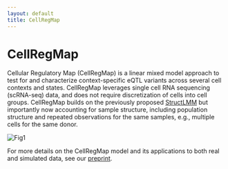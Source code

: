 ```yaml
---
layout: default
title: CellRegMap
---
```


# CellRegMap

Cellular Regulatory Map (CellRegMap) is a linear mixed model approach to test for and characterize context-specific eQTL variants across several cell contexts and states.
CellRegMap leverages single cell RNA sequencing (scRNA-seq) data, and does not require discretization of cells into cell groups.
CellRegMap builds on the previously proposed [StructLMM](https://www.nature.com/articles/s41588-018-0271-0) but importantly now accounting for sample structure, including population structure and repeated observations for the same samples, e.g., multiple cells for the same donor.

![Fig1](https://user-images.githubusercontent.com/25035866/132485246-ee74cdd5-6b64-4cff-8bbe-b73fb2167671.png)


For more details on the CellRegMap model and its applications to both real and simulated data, see our [preprint](https://www.biorxiv.org/content/10.1101/2021.09.01.458524v1).  
